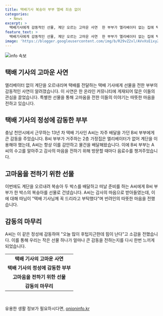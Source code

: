 ```yaml
---
title: 택배기사 복숭아 부부 엘베 죄송 없어
categories:
  - News
excerpt: >
  택배기사에게 감동적인 선물, 계단 오르는 고마운 사연  한 부부가 엘리베이터 없는 집에 택배를 오르내리며 배달하는 택배기사에게 복숭아 한 박스를 선물하며 고마움을 전한 사연이 화제다. 13년 차 택배기사 A씨가 공개한 이야기는 온라인 커뮤니티에서 화제를 모으고 있다. 계단을 오르내리며 힘들게 배달하는 A씨에게 부부가 선물을 건네며 감동을 줬다는데, 이에 A씨는 오늘 많이 후텁지근한데 힘이 난다고 말했다. 계단을 오르는 노력에 대한 감사를 표현한 부부의 행동이 사람들의 이목을 끈다.
feature_text: >
  택배기사에게 감동적인 선물, 계단 오르는 고마운 사연  한 부부가 엘리베이터 없는 집에 택배를 오르내리며 배달하는 택배기사에게 복숭아 한 박스를 선물하며 고마움을 전한 사연이 화제다. 13년 차 택배기사 A씨가 공개한 이야기는 온라인 커뮤니티에서 화제를 모으고 있다. 계단을 오르내리며 힘들게 배달하는 A씨에게 부부가 선물을 건네며 감동을 줬다는데, 이에 A씨는 오늘 많이 후텁지근한데 힘이 난다고 말했다. 계단을 오르는 노력에 대한 감사를 표현한 부부의 행동이 사람들의 이목을 끈다.
image: 'https://blogger.googleusercontent.com/img/b/R29vZ2xl/AVvXsEixyZcFfHzMRdzZMjFBmAUKJYCLCGyLL1o632UiGVXcaFdKo_bkvkuCioo0uUKlGfBVcT3P84aROyZIXSBEx3Aw5nCQ3pTgDom1WDC4m8eifvWiAmWEEVb4x6G_l8C0QH225ldMjyaFvpxGEBGNO37VmDTDMHGhJPq73UglMfDca1-0aw/s1600/blogspot.png'
---
```


<p><img src="https://blogger.googleusercontent.com/img/b/R29vZ2xl/AVvXsEixyZcFfHzMRdzZMjFBmAUKJYCLCGyLL1o632UiGVXcaFdKo_bkvkuCioo0uUKlGfBVcT3P84aROyZIXSBEx3Aw5nCQ3pTgDom1WDC4m8eifvWiAmWEEVb4x6G_l8C0QH225ldMjyaFvpxGEBGNO37VmDTDMHGhJPq73UglMfDca1-0aw/s1600/blogspot.png" alt="info 속보" /></p>

<h2 data-ke-size="size26">택배 기사의 고마운 사연</h2>

<p data-ke-size="size16">엘리베이터 없이 계단을 오르내리며 택배를 전달하는 택배 기사에게 선물을 전한 부부의 감동적인 사연이 알려졌습니다. 이 사연은 한 온라인 커뮤니티에 게재되어 많은 이들의 관심을 끌었습니다. 특별한 선물을 통해 고마움을 전한 이들의 이야기는 따뜻한 마음을 전하고 있습니다.</p>

<h2 data-ke-size="size26">택배 기사의 정성에 감동한 부부</h2>

<p data-ke-size="size16">충남 천안시에서 근무하는 13년 차 택배 기사인 A씨는 자주 배달을 가던 B씨 부부에게 큰 감동을 주었습니다. B씨 부부가 거주하는 2층 가정집은 엘리베이터가 없어 계단을 이용해야 했는데, A씨는 항상 이를 감안하고 물건을 배달해왔습니다. 이에 B씨 부부는 A씨의 수고를 알아주고 감사의 마음을 전하기 위해 방문할 때마다 음료수를 챙겨주었습니다.</p>

<h2 data-ke-size="size26">고마움을 전하기 위한 선물</h2>

<p data-ke-size="size16">이번에도 계단을 오르내려 복숭아 두 박스를 배달하고 떠날 준비를 하는 A씨에게 B씨 부부가 한 박스의 복숭아를 선물로 건넸습니다. A씨는 감사의 마음으로 받아들였는데, 이에 대해 따님이 "택배 기사님께 꼭 드리라고 부탁했다"며 반려인의 따뜻한 마음을 전했습니다.</p>

<h2 data-ke-size="size26">감동의 마무리</h2>

<p data-ke-size="size16">A씨는 이 같은 정성에 감동하여 "오늘 많이 후텁지근한데 힘이 난다"고 소감을 전했습니다. 이를 통해 우리는 작은 선물 하나가 얼마나 큰 감동을 전하는지를 다시 한번 느끼게 되었습니다.</p>

<table>
  <tr>
    <td style="text-align: center; height: 17px;"><b>택배 기사의 고마운 사연</b></td>
  </tr>
  <tr>
    <td style="text-align: center; height: 17px;"><b>택배 기사의 정성에 감동한 부부</b></td>
  </tr>
  <tr>
    <td style="text-align: center; height: 17px;"><b>고마움을 전하기 위한 선물</b></td>
  </tr>
  <tr>
    <td style="text-align: center; height: 17px;"><b>감동의 마무리</b></td>
  </tr>
</table>

<p data-ke-size="size16">&nbsp;</p>
유용한 생활 정보가 필요하시다면, <a href="https://onioninfo.kr" rel="dofollow">onioninfo.kr</a>


